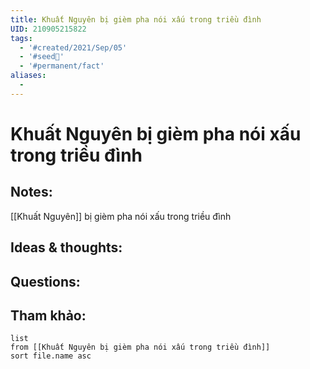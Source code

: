 ```yaml
---
title: Khuất Nguyên bị gièm pha nói xấu trong triều đình
UID: 210905215822
tags:
  - '#created/2021/Sep/05'
  - '#seed🥜'
  - '#permanent/fact'
aliases:
  - 
---
```

# Khuất Nguyên bị gièm pha nói xấu trong triều đình

## Notes:
[[Khuất Nguyên]] bị gièm pha nói xấu trong triều đình

## Ideas & thoughts:

## Questions:


## Tham khảo:
```dataview
list
from [[Khuất Nguyên bị gièm pha nói xấu trong triều đình]]
sort file.name asc
```